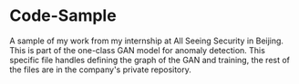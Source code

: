 # Code-Sample
A sample of my work from my internship at All Seeing Security in Beijing. This is part of the one-class GAN model for anomaly detection. This specific file handles defining the graph of the GAN and training, the rest of the files are in the company's private repository.
